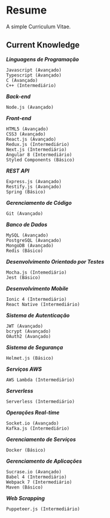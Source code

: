 # Resume
A simple Curriculum Vitae.

## Current Knowledge
***Linguagens de Programação***
```
Javascript (Avançado)
Typescript (Avançado)
C (Avançado)
C++ (Intermediário)
```

***Back-end***
```
Node.js (Avançado)
```

***Front-end***
```
HTML5 (Avançado)
CSS3 (Avançado)
React.js (Avançado)
Redux.js (Intermediário)
Next.js (Intermediário)
Angular 8 (Intermediário)
Styled Components (Básico)
```

***REST API***
```
Express.js (Avançado)
Restify.js (Avançado)
Spring (Básico)
```

***Gerenciamento de Código***
```
Git (Avançado)
```

***Banco de Dados***
```
MySQL (Avançado)
PostgreSQL (Avançado)
MongoDB (Avançado)
Redis (Básico)
```

***Desenvolvimento Orientado por Testes***
```
Mocha.js (Intemediário)
Jest (Básico)
```

***Desenvolvimento Mobile***
```
Ionic 4 (Intermediário)
React Native (Intermediário)
```

***Sistema de Autenticação***
```
JWT (Avançado)
bcrypt (Avançado)
OAuth2 (Avançado)
```

***Sistema de Segurança***
```
Helmet.js (Básico)
```

***Serviços AWS***
```
AWS Lambda (Intermediário)
```

***Serverless***
```
Serverless (Intermediário)
```

***Operações Real-time***
```
Socket.io (Avançado)
Kafka.js (Intermediário)
```

***Gerenciamento de Serviços***
```
Docker (Básico)
```

***Gerenciamento de Aplicações***
```
Sucrase.io (Avançado)
Babel 4 (Intermediário)
Webpack 7 (Intermediário)
Maven (Básico)
```

***Web Scrapping***
```
Puppeteer.js (Intermediário)
```
